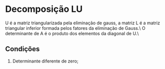 # Decomposição LU

U é a matriz triangularizada pela eliminação de gauss, a matriz L é a matriz triangular inferior formada pelos fatores da eliminação de Gauss.\\
O determinante de A é o produto dos elementos da diagonal de U.\\


## Condições

1. Determinante diferente de zero;
